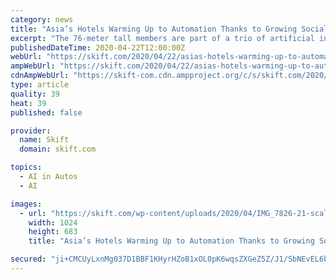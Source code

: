 ```yaml
---
category: news
title: "Asia’s Hotels Warming Up to Automation Thanks to Growing Social Distancing Norms"
excerpt: "The 76-meter tall members are part of a trio of artificial intelligence robots that the L’hotel Group ... the current health crisis has triggered more inquiries for Yanolja’s untact (or contactless) self check-in kiosk, which was launched in November last year as Yanolja’s first product under Y Flux – a fully integrated, cloud-based ..."
publishedDateTime: 2020-04-22T12:00:00Z
webUrl: "https://skift.com/2020/04/22/asias-hotels-warming-up-to-automation-thanks-to-growing-social-distancing-norms/"
ampWebUrl: "https://skift.com/2020/04/22/asias-hotels-warming-up-to-automation-thanks-to-growing-social-distancing-norms/amp/"
cdnAmpWebUrl: "https://skift-com.cdn.ampproject.org/c/s/skift.com/2020/04/22/asias-hotels-warming-up-to-automation-thanks-to-growing-social-distancing-norms/amp/"
type: article
quality: 39
heat: 39
published: false

provider:
  name: Skift
  domain: skift.com

topics:
  - AI in Autos
  - AI

images:
  - url: "https://skift.com/wp-content/uploads/2020/04/IMG_7826-21-scaled-e1587459949465.jpg"
    width: 1024
    height: 683
    title: "Asia’s Hotels Warming Up to Automation Thanks to Growing Social Distancing Norms"

secured: "ji+CMCUyLxnMg037D1BBF1KHyrHZoB1xOL0pK6wqsZXGeZ5Z/J1/SbNEvEL6bpfEYV9tybnjYONP/AIb6yZl7IdOOZng5sijRc2/UQWuEBiWlCs4ZQqqpn690Gnfdgnyx4rLZUEfVcMwVh+xUFoLCzrXq9GULz1o1myEL6PAQJEalfgveWQhi1pvRAxOBIzHt//H6BT9FdnbATiUCqSdf2/U3p5uKN3Y2lZPfegsaxOJTYH7mJNxQcKzg6snPAtDBxZerPrOlfnl0L8wA6c+RDTO5fYJhXhHWsAY6zuyQ1I3VkaXlVfpPoyv1nhX6oIO;pNNMw/9AzeiJzpohgoWUpA=="
---
```



